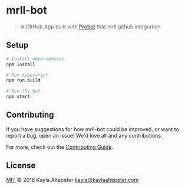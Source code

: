 # mrll-bot

> A GitHub App built with [Probot](https://github.com/probot/probot) that mrll github integration

## Setup

```sh
# Install dependencies
npm install

# Run typescript
npm run build

# Run the bot
npm start
```

## Contributing

If you have suggestions for how mrll-bot could be improved, or want to report a bug, open an issue! We'd love all and any contributions.

For more, check out the [Contributing Guide](CONTRIBUTING.md).

## License

[MIT](LICENSE) © 2018 Kayla Altepeter <kayla@kaylaaltepeter.com>
